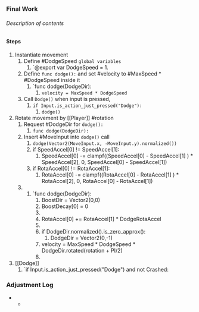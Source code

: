 ### Final Work
###### Description of contents

#### Steps
1) Instantiate movement
	1) Define #DodgeSpeed `global variables`
		1) `@export var DodgeSpeed = 1.
	2) Define `func dodge():` and set #velocity to #MaxSpeed * #DodgeSpeed inside it
		1) `func dodge(DodgeDir):
			1) `velocity = MaxSpeed * DodgeSpeed`
	3) Call `Dodge()` when input is pressed,
		1) `if Input.is_action_just_pressed("Dodge"):`
			1) `dodge()`
2) Rotate movement by [[Player]] #rotation 
	1) Request #DodgeDir for `dodge():`
		1) `func dodge(DodgeDir):`
	2) Insert #MoveInput into `dodge()` call
		1) `dodge(Vector2(MoveInput.x, -MoveInput.y).normalized())`
		3) if SpeedAccel[0] != SpeedAccel[1]:
			1) SpeedAccel[0] -= clampf((SpeedAccel[0] - SpeedAccel[1] ) * SpeedAccel[2], 0, SpeedAccel[0] - SpeedAccel[1])
		4) if RotaAccel[0] != RotaAccel[1]:
			1) RotaAccel[0] -= clampf((RotaAccel[0] - RotaAccel[1] ) * RotaAccel[2], 0, RotaAccel[0] - RotaAccel[1])
	4) 
		1) `func dodge(DodgeDir):
			1) BoostDir = Vector2(0,0)
			2) BoostDecay[0] = 0
			3) 
			4) RotaAccel[0] += RotaAccel[1] * DodgeRotaAccel
			5) 
			6) if DodgeDir.normalized().is_zero_approx():
				1) DodgeDir = Vector2(0,-1)
			7) velocity = MaxSpeed * DodgeSpeed * DodgeDir.rotated(rotation + PI/2)
			8) 
3) [[Dodge]]
	1) `if Input.is_action_just_pressed("Dodge") and not Crashed:

### Adjustment Log
- 
	- 
	 